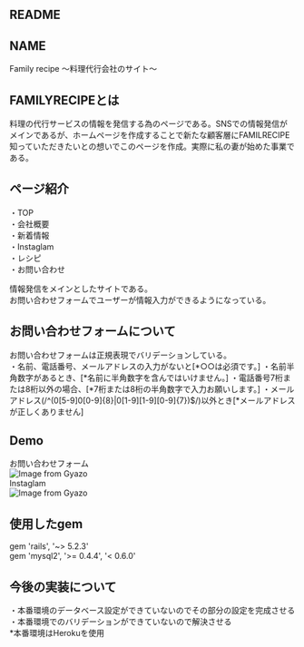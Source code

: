 ## README
## NAME
Family recipe 〜料理代行会社のサイト〜

## FAMILYRECIPEとは
料理の代行サービスの情報を発信する為のページである。SNSでの情報発信がメインであるが、ホームページを作成することで新たな顧客層にFAMILRECIPE知っていただきたいとの想いでこのページを作成。実際に私の妻が始めた事業である。

## ページ紹介
・TOP<br>
・会社概要<br>
・新着情報<br>
・Instaglam<br>
・レシピ<br>
・お問い合わせ<br>

情報発信をメインとしたサイトである。<br>
お問い合わせフォームでユーザーが情報入力ができるようになっている。<br>

## お問い合わせフォームについて
お問い合わせフォームは正規表現でバリデーションしている。<br>
・名前、電話番号、メールアドレスの入力がないと[*○○は必須です。]
・名前半角数字があるとき、[*名前に半角数字を含んではいけません。]
・電話番号7桁または8桁以外の場合、[*7桁または8桁の半角数字で入力お願いします。]
・メールアドレス(/^(0[5-9]0[0-9]{8}|0[1-9][1-9][0-9]{7})$/)以外とき[*メールアドレスが正しくありません]


## Demo
お問い合わせフォーム</br>
![Image from Gyazo](https://i.gyazo.com/df08e2e1e4777e3826d278f2bb684190.gif)<br>
Instaglam<br>
![Image from Gyazo](https://i.gyazo.com/e426c85e2cd43f42173b2ce51bc014af.jpg)
## 使用したgem
gem 'rails', '~> 5.2.3'<br>
gem 'mysql2', '>= 0.4.4', '< 0.6.0'

## 今後の実装について
・本番環境のデータベース設定ができていないのでその部分の設定を完成させる<br>
・本番環境でのバリデーションができていないので解決させる<br>
*本番環境はHerokuを使用
